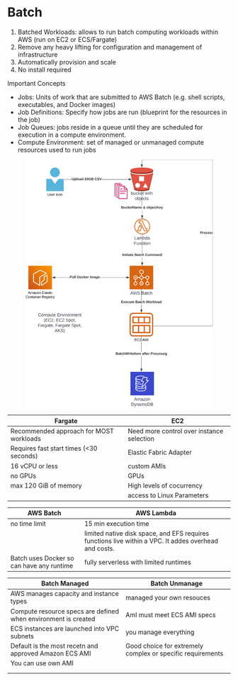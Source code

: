 # Batch

1. Batched Workloads: allows to run batch computing workloads within AWS (run on EC2 or ECS/Fargate)&#x20;
2. Remove any heavy lifting for configuration and management of infrastructure
3. Automatically provision and scale
4. No install required



Important Concepts

* Jobs: Units of work that are submitted to AWS Batch (e.g. shell scripts, executables, and Docker images)
* Job Definitions: Specify how jobs are run (blueprint for the resources in the job)
* Job Queues: jobs reside in a queue until they are scheduled for execution in a compute environment.
* Compute Environment: set of managed or unmanaged compute resources used to run jobs

<figure><img src="../../../.gitbook/assets/AWS - Batches.svg" alt=""><figcaption></figcaption></figure>

| Fargate                                 | EC2                                       |
| --------------------------------------- | ----------------------------------------- |
| Recommended approach for MOST workloads | Need more control over instance selection |
| Requires fast start times (<30 seconds) | Elastic Fabric Adapter                    |
| 16 vCPU or less                         | custom AMIs                               |
| no GPUs                                 | GPUs                                      |
| max 120 GiB of memory                   | High levels of cocurrency                 |
|                                         | access to Linux Parameters                |



| AWS Batch                                 | AWS Lambda                                                                                            |
| ----------------------------------------- | ----------------------------------------------------------------------------------------------------- |
| no time limit                             | 15 min execution time                                                                                 |
|                                           | limited native disk space, and EFS requires functions live within a VPC. It addes overhead and costs. |
| Batch uses Docker so can have any runtime | fully serverless with limited runtimes                                                                |



| Batch Managed                                                  | Batch Unmanage                                              |
| -------------------------------------------------------------- | ----------------------------------------------------------- |
| AWS manages capacity and instance types                        | managed your own resouces                                   |
| Compute resource specs are defined when environment is created | AmI must meet ECS AMI specs                                 |
| ECS instances are launched into VPC  subnets                   | you manage everything                                       |
| Default is the most recetn and approved Amazon ECS AMI         | Good choice for extremely complex or specific requirements  |
| You can use own AMI                                            |                                                             |
|                                                                |                                                             |
|                                                                |                                                             |
